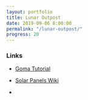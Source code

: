 ```yaml
---
layout: portfolio
title: Lunar Outpost
date: 2019-09-06 8:00:00
permalink: "/lunar-outpost/"
progress: 20
---
```



### Links
- [Goma Tutorial](https://goma.github.io/files/goma-beginners-tutorial.pdf)
- [Solar Panels Wiki](https://en.wikipedia.org/wiki/Solar_panels_on_spacecraft)

- []()
